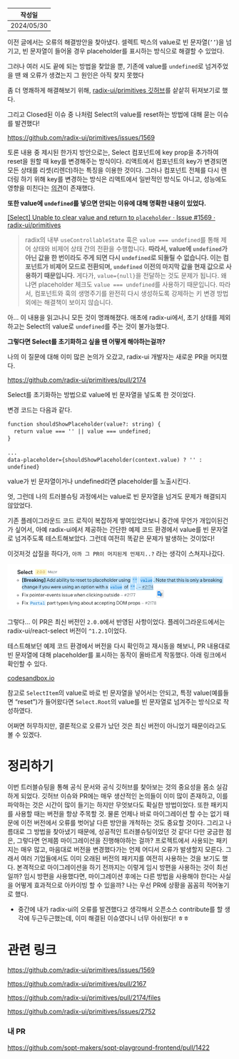 | 작성일     |
| ---------- |
| 2024/05/30 |

이전 글에서는 오류의 해결방안을 찾아냈다. 셀렉트 박스의 value로 빈 문자열(`’’`)을 넘기고, 빈 문자열이 들어올 경우 placeholder를 표시하는 방식으로 해결할 수 있었다.

그러나 여러 시도 끝에 되는 방법을 찾았을 뿐, 기존에 value를 `undefined`로 넘겨주었을 땐 왜 오류가 생겼는지 그 원인은 아직 찾지 못했다

좀 더 명쾌하게 해결해보기 위해, [radix-ui/primitives 깃허브](https://github.com/radix-ui/primitives)를 샅샅히 뒤져보기로 했다.

그리고 Closed된 이슈 중 나처럼 Select의 value를 reset하는 방법에 대해 묻는 이슈를 발견했다!

https://github.com/radix-ui/primitives/issues/1569

토론 내용 중 제시된 한가지 방안으로는, Select 컴포넌트에 key prop을 추가하여 reset을 원할 때 key를 변경해주는 방식이다. 리액트에서 컴포넌트의 key가 변경되면 모든 상태를 리셋(리렌더)하는 특징을 이용한 것이다. 그러나 컴포넌트 전체를 다시 렌더링 하기 위해 key를 변경하는 방식은 리액트에서 일반적인 방식도 아니고, 성능에도 영향을 미친다는 [의견](https://github.com/radix-ui/primitives/issues/1569#issuecomment-1554191237)이 존재했다.

**또한 value에 `undefined`를 넣으면 안되는 이유에 대해 명확한 내용이 있었다.**

[[Select] Unable to clear value and return to `placeholder` · Issue #1569 · radix-ui/primitives](https://github.com/radix-ui/primitives/issues/1569#issuecomment-1420810427)

> radix의 내부 `useControllableState` 훅은 `value === undefined`를 통해 제어 상태와 비제어 상태 간의 전환을 수행합니다.
> **따라서, value에 `undefined`가 아닌 값을 한 번이라도 주게 되면 다시 `undefined`로 되돌릴 수 없습니다. 이는 컴포넌트가 비제어 모드로 전환되며, `undefined` 이전의 마지막 값을 현재 값으로 사용하기 때문입니다.**
> 게다가, `value={null}`을 전달하는 것도 문제가 됩니다. 왜냐면 placeholder 체크도 `value === undefined`를 사용하기 때문입니다.
> 따라서, 컴포넌트와 훅의 생명주기를 완전히 다시 생성하도록 강제하는 키 변경 방법 외에는 해결책이 보이지 않습니다.

아… 이 내용을 읽고나니 모든 것이 명쾌해졌다. 애초에 radix-ui에서, 초기 상태를 제외하고는 Select의 value로 `undefined`를 주는 것이 불가능했다.

**그렇다면 Select를 초기화하고 싶을 땐 어떻게 해야하는걸까?**

나의 이 질문에 대해 이미 많은 논의가 오갔고, radix-ui 개발자는 새로운 PR을 머지했다.

https://github.com/radix-ui/primitives/pull/2174

Select를 초기화하는 방법으로 value에 빈 문자열을 넣도록 한 것이었다.

변경 코드는 다음과 같다.

```tsx
function shouldShowPlaceholder(value?: string) {
  return value === '' || value === undefined;
}

...
data-placeholder={shouldShowPlaceholder(context.value) ? '' : undefined}
```

value가 빈 문자열이거나 undefined라면 placeholder를 노출시킨다.

엇, 그런데 나의 트러블슈팅 과정에서는 value로 빈 문자열을 넘겨도 문제가 해결되지 않았었다.

기존 플레이그라운드 코드 로직이 복잡하게 쌓여있었다보니 중간에 무언가 개입이된건가 싶어서, 아예 radix-ui에서 제공하는 간단한 예제 코드 환경에서 value를 빈 문자열로 넘겨주도록 테스트해보았다. 그런데 여전히 똑같은 문제가 발생하는 것이었다!

이것저것 삽질을 하다가, `아까 그 PR이 머지된게 언제지..?` 라는 생각이 스쳐지나갔다.

<img src='images/Select.png' alt='Select 컴포넌트 릴리즈 정보' width='600'/>

그렇다… 이 PR은 최신 버전인 `2.0.0`에서 반영된 사항이었다. 플레이그라운드에서는 radix-ui/react-select 버전이 `^1.2.1`이었다.

테스트해보던 예제 코드 환경에서 버전을 다시 확인하고 재시동을 해보니, PR 내용대로 빈 문자열에 대해 placeholder를 표시하는 동작이 올바르게 작동했다. 아래 링크에서 확인할 수 있다.

[codesandbox.io](https://codesandbox.io/p/devbox/empty-string-to-value-but-not-reset-resolved-3r4rqj?layout=%7B%22sidebarPanel%22%3A%22EXPLORER%22%2C%22rootPanelGroup%22%3A%7B%22direction%22%3A%22horizontal%22%2C%22contentType%22%3A%22UNKNOWN%22%2C%22type%22%3A%22PANEL_GROUP%22%2C%22id%22%3A%22ROOT_LAYOUT%22%2C%22panels%22%3A%5B%7B%22type%22%3A%22PANEL_GROUP%22%2C%22contentType%22%3A%22UNKNOWN%22%2C%22direction%22%3A%22vertical%22%2C%22id%22%3A%22clwt1y4zw00083b6k7wuwdtpo%22%2C%22sizes%22%3A%5B70%2C30%5D%2C%22panels%22%3A%5B%7B%22type%22%3A%22PANEL_GROUP%22%2C%22contentType%22%3A%22EDITOR%22%2C%22direction%22%3A%22horizontal%22%2C%22id%22%3A%22EDITOR%22%2C%22panels%22%3A%5B%7B%22type%22%3A%22PANEL%22%2C%22contentType%22%3A%22EDITOR%22%2C%22id%22%3A%22clwt1y4zw00033b6ko2uz7z75%22%7D%5D%7D%2C%7B%22type%22%3A%22PANEL_GROUP%22%2C%22contentType%22%3A%22SHELLS%22%2C%22direction%22%3A%22horizontal%22%2C%22id%22%3A%22SHELLS%22%2C%22panels%22%3A%5B%7B%22type%22%3A%22PANEL%22%2C%22contentType%22%3A%22SHELLS%22%2C%22id%22%3A%22clwt1y4zw00053b6k9g51ku75%22%7D%5D%2C%22sizes%22%3A%5B100%5D%7D%5D%7D%2C%7B%22type%22%3A%22PANEL_GROUP%22%2C%22contentType%22%3A%22DEVTOOLS%22%2C%22direction%22%3A%22vertical%22%2C%22id%22%3A%22DEVTOOLS%22%2C%22panels%22%3A%5B%7B%22type%22%3A%22PANEL%22%2C%22contentType%22%3A%22DEVTOOLS%22%2C%22id%22%3A%22clwt1y4zw00073b6kuolhglrh%22%7D%5D%2C%22sizes%22%3A%5B100%5D%7D%5D%2C%22sizes%22%3A%5B50%2C50%5D%7D%2C%22tabbedPanels%22%3A%7B%22clwt1y4zw00033b6ko2uz7z75%22%3A%7B%22tabs%22%3A%5B%7B%22id%22%3A%22clwt1y4zw00023b6kp20i9sc6%22%2C%22mode%22%3A%22permanent%22%2C%22type%22%3A%22FILE%22%2C%22filepath%22%3A%22%2FApp.jsx%22%2C%22state%22%3A%22IDLE%22%2C%22initialSelections%22%3A%5B%7B%22startLineNumber%22%3A37%2C%22startColumn%22%3A54%2C%22endLineNumber%22%3A37%2C%22endColumn%22%3A54%7D%5D%7D%5D%2C%22id%22%3A%22clwt1y4zw00033b6ko2uz7z75%22%2C%22activeTabId%22%3A%22clwt1y4zw00023b6kp20i9sc6%22%7D%2C%22clwt1y4zw00073b6kuolhglrh%22%3A%7B%22id%22%3A%22clwt1y4zw00073b6kuolhglrh%22%2C%22activeTabId%22%3A%22clwt1y4zw00063b6kd49ij3bz%22%2C%22tabs%22%3A%5B%7B%22id%22%3A%22clwt1y4zw00063b6kd49ij3bz%22%2C%22mode%22%3A%22permanent%22%2C%22type%22%3A%22TASK_PORT%22%2C%22taskId%22%3A%22start%22%2C%22port%22%3A5173%2C%22path%22%3A%22%2F%22%7D%2C%7B%22type%22%3A%22SANDBOX_INFO%22%2C%22id%22%3A%22clwtb1q66002o3b6icsnuhoyx%22%2C%22mode%22%3A%22permanent%22%7D%5D%7D%2C%22clwt1y4zw00053b6k9g51ku75%22%3A%7B%22id%22%3A%22clwt1y4zw00053b6k9g51ku75%22%2C%22tabs%22%3A%5B%7B%22id%22%3A%22clwt1y4zw00043b6kvxjy8xg1%22%2C%22mode%22%3A%22permanent%22%2C%22type%22%3A%22TASK_LOG%22%2C%22taskId%22%3A%22start%22%7D%5D%2C%22activeTabId%22%3A%22clwt1y4zw00043b6kvxjy8xg1%22%7D%7D%2C%22showDevtools%22%3Atrue%2C%22showShells%22%3Atrue%2C%22showSidebar%22%3Atrue%2C%22sidebarPanelSize%22%3A15%7D)

참고로 `SelectItem`의 value로 바로 빈 문자열을 넣어서는 안되고, 특정 value(예를들면 “reset”)가 들어왔다면 `Select.Root`의 value를 빈 문자열로 넘겨주는 방식으로 작성하였다.

어쩌면 허무하지만, 결론적으로 오류가 났던 것은 최신 버전이 아니었기 때문이라고도 볼 수 있겠다.

# 정리하기

이번 트러블슈팅을 통해 공식 문서와 공식 깃허브를 찾아보는 것의 중요성을 몸소 실감하게 되었다. 깃허브 이슈와 PR에는 매우 생산적인 논의들이 이미 많이 존재하고, 이를 파악하는 것은 시간이 많이 들기는 하지만 무엇보다도 확실한 방법이었다. 또한 패키지를 사용할 때는 버전을 항상 주목할 것. 물론 언제나 바로 마이그레이션 할 수는 없기 때문에 이전 버전에서 오류를 벗어날 다른 방안을 개척하는 것도 중요할 것이다. 그리고 나름대로 그 방법을 찾아냈기 때문에, 성공적인 트러블슈팅이었던 것 같다!
다만 궁금한 점은, 그렇다면 언제쯤 마이그레이션을 진행해야하는 걸까? 프로젝트에서 사용되는 패키지는 매우 많고, 마음대로 버전을 변경했다가는 언제 어디서 오류가 발생할지 모른다. 그래서 여러 기업들에서도 이미 오래된 버전의 패키지를 여전히 사용하는 것을 보기도 했다. 본격적으로 마이그레이션을 하기 전까지는 이렇게 임시 방편을 사용하는 것이 최선일까? 임시 방편을 사용했다면, 마이그레이션 후에는 다른 방법을 사용해야 한다는 사실을 어떻게 효과적으로 아카이빙 할 수 있을까? 나는 우선 PR에 상황을 꼼꼼히 적어놓기로 했다.

- 중간에 내가 radix-ui의 오류를 발견했다고 생각해서 오픈소스 contribute를 할 생각에 두근두근했는데, 이미 해결된 이슈였다니 너무 아쉬웠다! ㅎㅎ

# 관련 링크

https://github.com/radix-ui/primitives/issues/1569

https://github.com/radix-ui/primitives/pull/2167

https://github.com/radix-ui/primitives/pull/2174/files

https://github.com/radix-ui/primitives/issues/2752

### 내 PR

https://github.com/sopt-makers/sopt-playground-frontend/pull/1422
